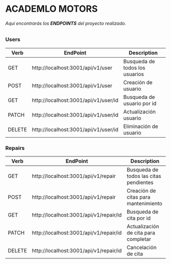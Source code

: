 # ACADEMLO MOTORS

###### Aquí encontrarás los **ENDPOINTS** del proyecto realizado.

### Users

|  Verb  |               EndPoint               | Description |
|--------|--------------------------------------|-------------|
|  GET   | http://localhost:3001/api/v1/user    | Busqueda de todos los usuarios|
|  POST  | http://localhost:3001/api/v1/user    | Creación de usuario|
|  GET   | http://localhost:3001/api/v1/user/id | Busqueda de usuario por id|
| PATCH  | http://localhost:3001/api/v1/user/id | Actualización usuario |
| DELETE | http://localhost:3001/api/v1/user/id | Eliminación de usuario|


### Repairs

|  Verb  |               EndPoint               | Description |
|--------|--------------------------------------|-------------|
|  GET   | http://localhost:3001/api/v1/repair    | Busqueda de todos las citas pendientes|
|  POST  | http://localhost:3001/api/v1/repair    | Creación de citas para mantenimiento|
|  GET   | http://localhost:3001/api/v1/repair/id | Busqueda de cita por id|
| PATCH  | http://localhost:3001/api/v1/repair/id | Actualización de cita para completar |
| DELETE | http://localhost:3001/api/v1/repair/id | Cancelación de cita|